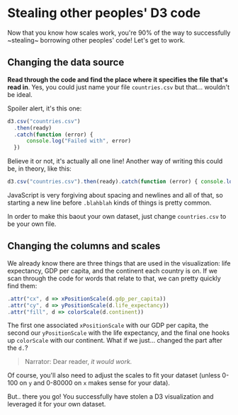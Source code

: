 # Stealing other peoples' D3 code 

Now that you know how scales work, you're 90% of the way to successfully ~stealing~ borrowing other peoples' code! Let's get to work.

## Changing the data source

**Read through the code and find the place where it specifies the file that's read in**. Yes, you could just name your file `countries.csv` but that... wouldn't be ideal.

Spoiler alert, it's this one:

```js
d3.csv("countries.csv")
  .then(ready)
  .catch(function (error) {
      console.log("Failed with", error)
  })
```

Believe it or not, it's actually all one line! Another way of writing this could be, in theory, like this:

```js
d3.csv("countries.csv").then(ready).catch(function (error) { console.log("Failed with", error) })
```

JavaScript is very forgiving about spacing and newlines and all of that, so starting a new line before `.blahblah` kinds of things is pretty common.

In order to make this baout your own dataset, just change `countries.csv` to be your own file.

## Changing the columns and scales

We already know there are three things that are used in the visualization: life expectancy, GDP per capita, and the continent each country is on. If we scan through the code for words that relate to that, we can pretty quickly find them:

```js
.attr("cx", d => xPositionScale(d.gdp_per_capita))
.attr("cy", d => yPositionScale(d.life_expectancy))
.attr("fill", d => colorScale(d.continent))
```

The first one associated `xPositionScale` with our GDP per capita, the second our `yPositionScale` with the life expectancy, and the final one hooks up `colorScale` with our continent. What if we just... changed the part after the `d.`?

> Narrator: Dear reader, *it would work.*

Of course, you'll also need to adjust the scales to fit your dataset (unless 0-100 on `y` and 0-80000 on `x` makes sense for your data).

But.. there you go! You successfully have stolen a D3 visualization and leveraged it for your own dataset.